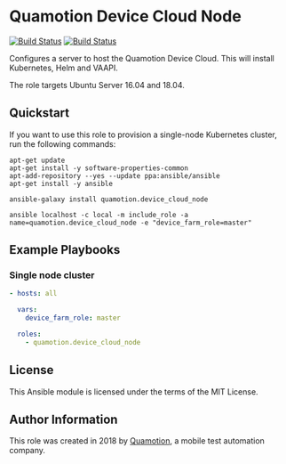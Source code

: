# Quamotion Device Cloud Node

[![Build Status](https://travis-ci.org/quamotion/ansible-device-cloud-node.svg?branch=master)](https://travis-ci.org/quamotion/ansible-device-cloud-node)
[![Build Status](https://dev.azure.com/qmfrederik/ansible-device-cloud-node/_apis/build/status/quamotion.ansible-device-cloud-node?branchName=master)](https://dev.azure.com/qmfrederik/ansible-device-cloud-node/_build/latest?definitionId=7&branchName=master)

Configures a server to host the Quamotion Device Cloud. This will install
Kubernetes, Helm and VAAPI.

The role targets Ubuntu Server 16.04 and 18.04. 

## Quickstart

If you want to use this role to provision a single-node Kubernetes cluster,
run the following commands:

```
apt-get update
apt-get install -y software-properties-common
apt-add-repository --yes --update ppa:ansible/ansible
apt-get install -y ansible

ansible-galaxy install quamotion.device_cloud_node

ansible localhost -c local -m include_role -a name=quamotion.device_cloud_node -e "device_farm_role=master"
```

## Example Playbooks

### Single node cluster

```yml
- hosts: all

  vars:
    device_farm_role: master

  roles:
    - quamotion.device_cloud_node
```

## License

This Ansible module is licensed under the terms of the MIT License.

## Author Information

This role was created in 2018 by [Quamotion](http://quamotion.mobi), a mobile
test automation company.
